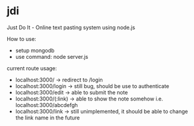 # jdi
Just Do It - Online text pasting system using node.js

How to use:
- setup mongodb
- use command: node server.js

current route usage:

- localhost:3000/ -> redirect to /login
- localhost:3000/login -> still bug, should be use to authenticate
- localhost:3000/edit -> able to submit the note
- localhost:3000/(:link) -> able to show the note somehow i.e. localhost:3000/abcdefgh
- localhost:3000/link -> still unimplemented, it should be able to change the link name in the future
